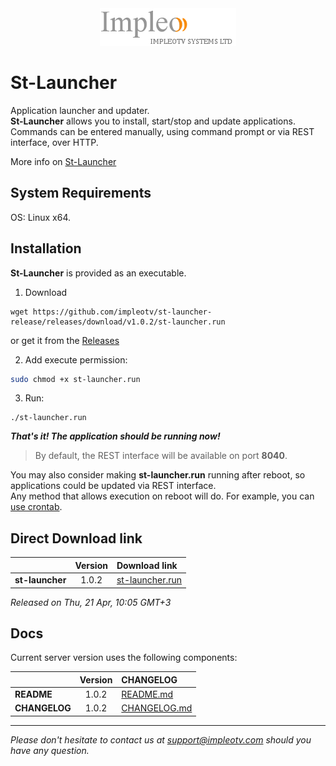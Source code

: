 
<div align="center">
  <a >
    <img src="images/impleo_logo.png" alt="Logo" >
  </a>
</div>

# St-Launcher

Application launcher and updater.  
**St-Launcher** allows you to install, start/stop and update applications. Commands can be entered manually, using command prompt or via REST interface, over HTTP.

More info on [St-Launcher](./README-ST-LAUNCHER.md)

## System Requirements

OS: Linux x64.

## Installation 

**St-Launcher** is provided as an executable. 

1. Download 

```
wget https://github.com/impleotv/st-launcher-release/releases/download/v1.0.2/st-launcher.run
```
or get it from the [Releases](https://github.com/impleotv/st-launcher-release/releases)

2. Add execute permission:

```bash
sudo chmod +x st-launcher.run
```

3. Run: 

```
./st-launcher.run
```

***That's it! The application should be running now!***

> By default, the REST interface will be available on port **8040**. 

You may also consider making **st-launcher.run** running after reboot, so applications could be updated via REST interface.  
Any method that allows execution on reboot will do. For example, you can [use crontab](./doc/crontab-script.md).

## Direct Download link

|          | Version             | Download link                                                           | 
|:---------|:-------------------:|:------------------------------------------------------------------------|
| **st-launcher** |  1.0.2 | [st-launcher.run](https://github.com/impleotv/st-launcher-release/releases/download/v1.0.2/st-launcher.run) | 

*Released on Thu, 21 Apr, 10:05 GMT+3*

## Docs

Current server version uses the following components:  

|                  | Version             | CHANGELOG                                                               | 
|:-----------------|:-------------------:|:------------------------------------------------------------------------|
| **README**       |  1.0.2        | [README.md](./README-ST-LAUNCHER.md)                                    | 
| **CHANGELOG**    |  1.0.2        | [CHANGELOG.md](./CHANGELOG-ST-LAUNCHER.md)                              | 


----  
*Please don't hesitate to contact us at support@impleotv.com should you have any question.*